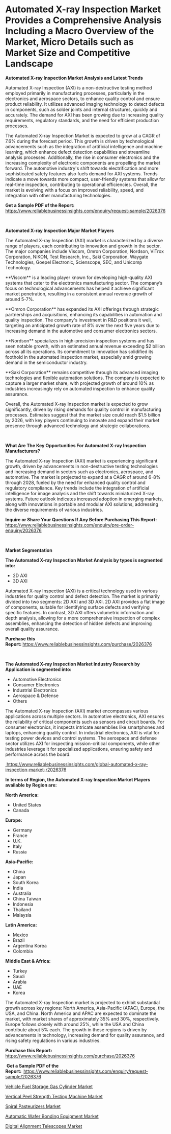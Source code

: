 <p><h1>Automated X-ray Inspection Market Provides a Comprehensive Analysis Including a Macro Overview of the Market, Micro Details such as Market Size and Competitive Landscape</h1></p><p><strong>Automated X-ray Inspection Market Analysis and Latest Trends</strong></p>
<p><p>Automated X-ray Inspection (AXI) is a non-destructive testing method employed primarily in manufacturing processes, particularly in the electronics and aerospace sectors, to enhance quality control and ensure product reliability. It utilizes advanced imaging technology to detect defects in components, such as solder joints and internal structures, quickly and accurately. The demand for AXI has been growing due to increasing quality requirements, regulatory standards, and the need for efficient production processes.</p><p>The Automated X-ray Inspection Market is expected to grow at a CAGR of 7.6% during the forecast period. This growth is driven by technological advancements such as the integration of artificial intelligence and machine learning, which enhance defect detection capabilities and streamline analysis processes. Additionally, the rise in consumer electronics and the increasing complexity of electronic components are propelling the market forward. The automotive industry's shift towards electrification and more sophisticated safety features also fuels demand for AXI systems. Trends indicate a move towards more compact, user-friendly systems that allow for real-time inspection, contributing to operational efficiencies. Overall, the market is evolving with a focus on improved reliability, speed, and integration with other manufacturing technologies.</p></p>
<p><strong>Get a Sample PDF of the Report:&nbsp;</strong> <a href="https://www.reliablebusinessinsights.com/enquiry/request-sample/2026376?utm_campaign=84&utm_medium=2&utm_source=Github&utm_content=ia&utm_term=30102024&utm_id=automated-x-ray-inspection">https://www.reliablebusinessinsights.com/enquiry/request-sample/2026376</a></p>
<p>&nbsp;</p>
<p><strong>Automated X-ray Inspection Major Market Players</strong></p>
<p><p>The Automated X-ray Inspection (AXI) market is characterized by a diverse range of players, each contributing to innovation and growth in the sector. The major companies include Viscom, Omron Corporation, Nordson, ViTrox Corporation, NIKON, Test Research, Inc., Saki Corporation, Waygate Technologies, Goepel Electronic, Scienscope, SEC, and Unicomp Technology.</p><p>**Viscom** is a leading player known for developing high-quality AXI systems that cater to the electronics manufacturing sector. The company’s focus on technological advancements has helped it achieve significant market penetration, resulting in a consistent annual revenue growth of around 5-7%.</p><p>**Omron Corporation** has expanded its AXI offerings through strategic partnerships and acquisitions, enhancing its capabilities in automation and quality inspection. The company's investment in R&D positions it well, targeting an anticipated growth rate of 8% over the next five years due to increasing demand in the automotive and consumer electronics sectors.</p><p>**Nordson** specializes in high-precision inspection systems and has seen notable growth, with an estimated annual revenue exceeding $2 billion across all its operations. Its commitment to innovation has solidified its foothold in the automated inspection market, especially amid growing demand in the semiconductor industry.</p><p>**Saki Corporation** remains competitive through its advanced imaging technologies and flexible automation solutions. The company is expected to capture a larger market share, with projected growth of around 10% as industries increasingly rely on automated inspection to enhance quality assurance.</p><p>Overall, the Automated X-ray Inspection market is expected to grow significantly, driven by rising demands for quality control in manufacturing processes. Estimates suggest that the market size could reach $1.5 billion by 2026, with key players continuing to innovate and expand their market presence through advanced technology and strategic collaborations.</p></p>
<p>&nbsp;</p>
<p><strong>What Are The Key Opportunities For Automated X-ray Inspection Manufacturers?</strong></p>
<p><p>The Automated X-ray Inspection (AXI) market is experiencing significant growth, driven by advancements in non-destructive testing technologies and increasing demand in sectors such as electronics, aerospace, and automotive. The market is projected to expand at a CAGR of around 6-8% through 2028, fueled by the need for enhanced quality control and regulatory compliance. Key trends include the integration of artificial intelligence for image analysis and the shift towards miniaturized X-ray systems. Future outlook indicates increased adoption in emerging markets, along with innovations in portable and modular AXI solutions, addressing the diverse requirements of various industries.</p></p>
<p><strong>Inquire or Share Your Questions If Any Before Purchasing This Report:</strong> <a href="https://www.reliablebusinessinsights.com/enquiry/pre-order-enquiry/2026376?utm_campaign=84&utm_medium=2&utm_source=Github&utm_content=ia&utm_term=30102024&utm_id=automated-x-ray-inspection">https://www.reliablebusinessinsights.com/enquiry/pre-order-enquiry/2026376</a></p>
<p>&nbsp;</p>
<p><strong>Market Segmentation</strong></p>
<p><strong>The Automated X-ray Inspection Market Analysis by types is segmented into:</strong></p>
<p><ul><li>2D AXI</li><li>3D AXI</li></ul></p>
<p><p>Automated X-ray Inspection (AXI) is a critical technology used in various industries for quality control and defect detection. The market is primarily divided into two segments: 2D AXI and 3D AXI. 2D AXI provides a flat image of components, suitable for identifying surface defects and verifying specific features. In contrast, 3D AXI offers volumetric information and depth analysis, allowing for a more comprehensive inspection of complex assemblies, enhancing the detection of hidden defects and improving overall quality assurance.</p></p>
<p><strong>Purchase this Report:&nbsp;</strong><a href="https://www.reliablebusinessinsights.com/purchase/2026376?utm_campaign=84&utm_medium=2&utm_source=Github&utm_content=ia&utm_term=30102024&utm_id=automated-x-ray-inspection">https://www.reliablebusinessinsights.com/purchase/2026376</a></p>
<p>&nbsp;</p>
<p><strong>The Automated X-ray Inspection Market Industry Research by Application is segmented into:</strong></p>
<p><ul><li>Automotive Electronics</li><li>Consumer Electronics</li><li>Industrial Electronics</li><li>Aerospace & Defense</li><li>Others</li></ul></p>
<p><p>The Automated X-ray Inspection (AXI) market encompasses various applications across multiple sectors. In automotive electronics, AXI ensures the reliability of critical components such as sensors and circuit boards. For consumer electronics, it inspects intricate assemblies like smartphones and laptops, enhancing quality control. In industrial electronics, AXI is vital for testing power devices and control systems. The aerospace and defense sector utilizes AXI for inspecting mission-critical components, while other industries leverage it for specialized applications, ensuring safety and performance across the board.</p></p>
<p><a href="https://www.reliablebusinessinsights.com/global-automated-x-ray-inspection-market-r2026376?utm_campaign=84&utm_medium=2&utm_source=Github&utm_content=ia&utm_term=30102024&utm_id=automated-x-ray-inspection">&nbsp;https://www.reliablebusinessinsights.com/global-automated-x-ray-inspection-market-r2026376</a></p>
<p><strong>In terms of Region, the Automated X-ray Inspection Market Players available by Region are:</strong></p>
<p>
    <p> <strong> North America: </strong>
        <ul>
            <li>United States</li>
            <li>Canada</li>
        </ul>
        </p> 
    <p> <strong> Europe: </strong>
        <ul>
            <li>Germany</li>
            <li>France</li>
            <li>U.K.</li>
            <li>Italy</li>
            <li>Russia</li>
        </ul>
        </p> 
    <p> <strong> Asia-Pacific: </strong>
        <ul>
            <li>China</li>
            <li>Japan</li>
            <li>South Korea</li>
            <li>India</li>
            <li>Australia</li>
            <li>China Taiwan</li>
            <li>Indonesia</li>
            <li>Thailand</li>
            <li>Malaysia</li>
        </ul>
        </p> 
    <p> <strong> Latin America: </strong>
        <ul>
            <li>Mexico</li>
            <li>Brazil</li>
            <li>Argentina Korea</li>
            <li>Colombia</li>
        </ul>
        </p> 
    <p> <strong> Middle East & Africa: </strong>
        <ul>
            <li>Turkey</li>
            <li>Saudi</li>
            <li>Arabia</li>
            <li>UAE</li>
            <li>Korea</li>
        </ul>
    </p>
    </p>
<p><p>The Automated X-ray Inspection market is projected to exhibit substantial growth across key regions: North America, Asia-Pacific (APAC), Europe, the USA, and China. North America and APAC are expected to dominate the market, with market shares of approximately 35% and 30%, respectively. Europe follows closely with around 25%, while the USA and China contribute about 5% each. The growth in these regions is driven by advancements in technology, increasing demand for quality assurance, and rising safety regulations in various industries.</p></p>
<p><strong>Purchase this Report: </strong><a href="https://www.reliablebusinessinsights.com/purchase/2026376?utm_campaign=84&utm_medium=2&utm_source=Github&utm_content=ia&utm_term=30102024&utm_id=automated-x-ray-inspection">https://www.reliablebusinessinsights.com/purchase/2026376</a></p>
<p>&nbsp;<strong>Get a Sample PDF of the Report:&nbsp;&nbsp;</strong><a href="https://www.reliablebusinessinsights.com/enquiry/request-sample/2026376?utm_campaign=84&utm_medium=2&utm_source=Github&utm_content=ia&utm_term=30102024&utm_id=automated-x-ray-inspection">https://www.reliablebusinessinsights.com/enquiry/request-sample/2026376</a></p>
<p><strong></strong></p>
<p><p><a href="https://issuu.com/reportprime-2/docs/vehicle-fuel-storage-gas-cylinder-m_6af4e81edaca84?utm_campaign=84&utm_medium=2&utm_source=Github&utm_content=ia&utm_term=30102024&utm_id=automated-x-ray-inspection">Vehicle Fuel Storage Gas Cylinder Market</a></p><p><a href="https://www.linkedin.com/pulse/decoding-vertical-peel-strength-testing-machine-industry-kabqe?utm_campaign=84&utm_medium=2&utm_source=Github&utm_content=ia&utm_term=30102024&utm_id=automated-x-ray-inspection">Vertical Peel Strength Testing Machine Market</a></p><p><a href="https://github.com/akrenkthongy/Market-Research-Report-List-1/blob/main/spiral-pasteurizers-market.md?utm_campaign=84&utm_medium=2&utm_source=Github&utm_content=ia&utm_term=30102024&utm_id=automated-x-ray-inspection">Spiral Pasteurizers Market</a></p><p><a href="https://www.linkedin.com/pulse/automatic-wafer-bonding-equipment-market-opportunities-emerging-vqcre?utm_campaign=84&utm_medium=2&utm_source=Github&utm_content=ia&utm_term=30102024&utm_id=automated-x-ray-inspection">Automatic Wafer Bonding Equipment Market</a></p><p><a href="https://issuu.com/reportprime-2/docs/digital-alignment-telescopes-market_a5560c74df8227?utm_campaign=84&utm_medium=2&utm_source=Github&utm_content=ia&utm_term=30102024&utm_id=automated-x-ray-inspection">Digital Alignment Telescopes Market</a></p></p>